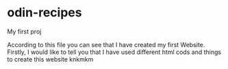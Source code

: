 # odin-recipes
My first proj

According to this file you can see that I have created my first Website.
Firstly, I would like to tell you that I have used different html cods and things to create this website
knkmkm